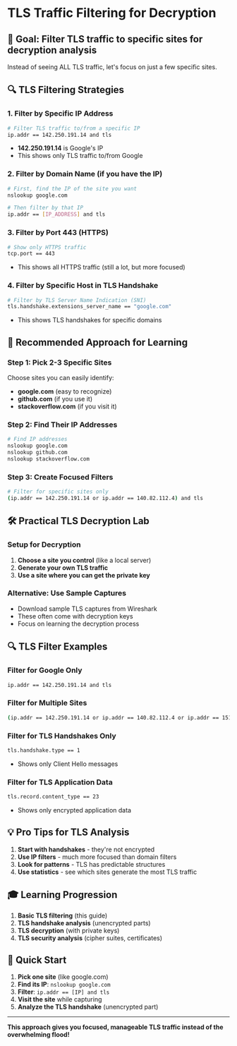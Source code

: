 # TLS Traffic Filtering for Decryption

## 🎯 **Goal**: Filter TLS traffic to specific sites for decryption analysis

Instead of seeing ALL TLS traffic, let's focus on just a few specific sites.

## 🔍 **TLS Filtering Strategies**

### 1. **Filter by Specific IP Address**
```bash
# Filter TLS traffic to/from a specific IP
ip.addr == 142.250.191.14 and tls
```
- **142.250.191.14** is Google's IP
- This shows only TLS traffic to/from Google

### 2. **Filter by Domain Name (if you have the IP)**
```bash
# First, find the IP of the site you want
nslookup google.com

# Then filter by that IP
ip.addr == [IP_ADDRESS] and tls
```

### 3. **Filter by Port 443 (HTTPS)**
```bash
# Show only HTTPS traffic
tcp.port == 443
```
- This shows all HTTPS traffic (still a lot, but more focused)

### 4. **Filter by Specific Host in TLS Handshake**
```bash
# Filter by TLS Server Name Indication (SNI)
tls.handshake.extensions_server_name == "google.com"
```
- This shows TLS handshakes for specific domains

## 🎯 **Recommended Approach for Learning**

### **Step 1: Pick 2-3 Specific Sites**
Choose sites you can easily identify:
- **google.com** (easy to recognize)
- **github.com** (if you use it)
- **stackoverflow.com** (if you visit it)

### **Step 2: Find Their IP Addresses**
```bash
# Find IP addresses
nslookup google.com
nslookup github.com
nslookup stackoverflow.com
```

### **Step 3: Create Focused Filters**
```bash
# Filter for specific sites only
(ip.addr == 142.250.191.14 or ip.addr == 140.82.112.4) and tls
```

## 🛠️ **Practical TLS Decryption Lab**

### **Setup for Decryption**
1. **Choose a site you control** (like a local server)
2. **Generate your own TLS traffic**
3. **Use a site where you can get the private key**

### **Alternative: Use Sample Captures**
- Download sample TLS captures from Wireshark
- These often come with decryption keys
- Focus on learning the decryption process

## 🔍 **TLS Filter Examples**

### **Filter for Google Only**
```bash
ip.addr == 142.250.191.14 and tls
```

### **Filter for Multiple Sites**
```bash
(ip.addr == 142.250.191.14 or ip.addr == 140.82.112.4 or ip.addr == 151.101.1.69) and tls
```

### **Filter for TLS Handshakes Only**
```bash
tls.handshake.type == 1
```
- Shows only Client Hello messages

### **Filter for TLS Application Data**
```bash
tls.record.content_type == 23
```
- Shows only encrypted application data

## 💡 **Pro Tips for TLS Analysis**

1. **Start with handshakes** - they're not encrypted
2. **Use IP filters** - much more focused than domain filters
3. **Look for patterns** - TLS has predictable structures
4. **Use statistics** - see which sites generate the most TLS traffic

## 🎓 **Learning Progression**

1. **Basic TLS filtering** (this guide)
2. **TLS handshake analysis** (unencrypted parts)
3. **TLS decryption** (with private keys)
4. **TLS security analysis** (cipher suites, certificates)

## 🚀 **Quick Start**

1. **Pick one site** (like google.com)
2. **Find its IP**: `nslookup google.com`
3. **Filter**: `ip.addr == [IP] and tls`
4. **Visit the site** while capturing
5. **Analyze the TLS handshake** (unencrypted part)

---

**This approach gives you focused, manageable TLS traffic instead of the overwhelming flood!**
